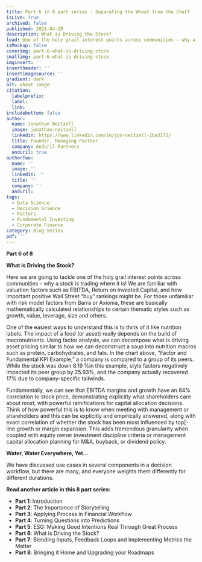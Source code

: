 ```yaml
---
title: Part 6 in 8 part series - Separating the Wheat from the Chaff
isLive: True
archived: false
published: 2021-04-29 
description: What is Driving the Stock? 
lead: One of the holy grail interest points across communities — why a stock is trading where it is. For particularly Fundamental and Corporate users - do you find use in Factor models? Are they - over or under - valued?
isMockup: false
coverimg: part-6-what-is-driving-stock
smallimg: part-6-what-is-driving-stock
imginsert: ''
insertheader: ''
insertimagesource: ''
gradient: dark
alt: wheat image
citation:
  labelprefix: 
  label: 
  link: 
includebottom: false
author: 
  name: Jonathan Neitzell
  image: jonathan-neitzell
  linkedin: https://www.linkedin.com/in/jon-neitzell-1ba3172/
  title: Founder, Managing Partner
  company: Anduril Partners
  anduril: true
authorTwo:
  name: ''
  image: ''
  linkedin: ''
  title: ''
  company: ''
  anduril:
tags: 
  - Data Science
  - Decision Science
  - Factors
  - Fundamental Investing
  - Corporate Finance
category: Blog Series
pdf: ''
---
```


**Part 6 of 8**

**What is Driving the Stock?**

Here we are going to tackle one of the holy grail interest points across communities – why a stock is trading where it is! We are familiar with valuation factors such as EBITDA, Return on Invested Capital, and how important positive Wall Street “buy” rankings might be. For those unfamiliar with risk model factors from Barra or Axioma, these are basically mathematically calculated relationships to certain thematic styles such as growth, value, leverage, size and others.

<markdown-image title="Factor and Fundamental KPI Example" caption="Anduril Partners" src="Factor_and_Fund_KPI_Example.png"></markdown-image>


One of the easiest ways to understand this is to think of it like nutrition labels. The impact of a food (or asset) really depends on the build of macronutrients. Using factor analysis, we can decompose what is driving asset pricing similar to how we can deconstruct a soup into nutrition macros such as protein, carbohydrates, and fats. In the chart above, “Factor and Fundamental KPI Example,” a company is compared to a group of its peers. While the stock was down 8.19 %in this example, style factors negatively impacted its peer group by 25.93%, and the company actually recovered 17% due to company-specific tailwinds. 

Fundamentally, we can see that EBITDA margins and growth have an 84% correlation to stock price, demonstrating explicitly what shareholders care about most, with powerful ramifications for capital allocation decisions. Think of how powerful this is to know when meeting with management or shareholders and this can be explicitly and empirically answered, along with exact correlation of whether the stock has been most influenced by top[-line growth or margin expansion. This adds tremendous granularity when coupled with equity owner investment discipline criteria or management capital allocation planning for M&A, buyback, or dividend policy. 

**Water, Water Everywhere, Yet…** 

We have discussed use cases in several components in a decision workflow, but there are many, and everyone weights them differently for different durations.

**Read another article in this 8 part series:**

<ul>
<li><span><strong>Part 1</strong></span>: <nuxt-link to="/posts/separating-the-wheat-from-the-chaff-series-introduction">Introduction</nuxt-link></li>
<li><span><strong>Part 2</strong></span>: <nuxt-link to="/posts/separating-the-wheat-from-the-chaff-series-the-importance-of-storytelling">The Importance of Storytelling</nuxt-link></li>
<li><span><strong>Part 3</strong></span>: <nuxt-link to="/posts/separating-the-wheat-from-the-chaff-series-financial-workflow">Applying Process in Financial Workflow</nuxt-link></li>
<li><span><strong>Part 4</strong></span>: <nuxt-link to="/posts/separating-the-wheat-from-the-chaff-series-questions-into-predictions">Turning Questions into Predictions</nuxt-link></li>
<li><span><strong>Part 5</strong></span>: <nuxt-link to="/posts/separating-the-wheat-from-the-chaff-series-ESG-making-good-intentions-real-through-great-process">ESG: Making Good Intentions Real Through Great Process</nuxt-link></li></li>
<li><span><strong>Part 6</strong></span>: <nuxt-link to="/posts/separating-the-wheat-from-the-chaff-series-what-is-driving-the-stock">What is Driving the Stock?</nuxt-link></li></li>
<li><span><strong>Part 7</strong></span>: <nuxt-link to="/posts/separating-the-wheat-from-the-chaff-series-blending-inputs-and-feedback-loops">Blending Inputs, Feedback Loops and Implementing Metrics the Matter</nuxt-link></li></li>
<li><span><strong>Part 8</strong></span>: <nuxt-link to="/posts/separating-the-wheat-from-the-chaff-series-upgrading-your-roadmap">Bringing it Home and Upgrading your Roadmaps</nuxt-link></li></li>
</ul>
